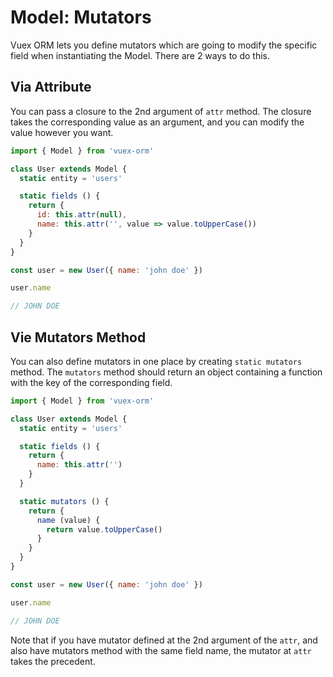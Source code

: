 # Model: Mutators

Vuex ORM lets you define mutators which are going to modify the specific field when instantiating the Model. There are 2 ways to do this.

## Via Attribute

You can pass a closure to the 2nd argument of `attr` method. The closure takes the corresponding value as an argument, and you can modify the value however you want.

```js
import { Model } from 'vuex-orm'

class User extends Model {
  static entity = 'users'

  static fields () {
    return {
      id: this.attr(null),
      name: this.attr('', value => value.toUpperCase())
    }
  }
}

const user = new User({ name: 'john doe' })

user.name

// JOHN DOE
```

## Vie Mutators Method

You can also define mutators in one place by creating `static mutators` method. The `mutators` method should return an object containing a function with the key of the corresponding field.

```js
import { Model } from 'vuex-orm'

class User extends Model {
  static entity = 'users'

  static fields () {
    return {
      name: this.attr('')
    }
  }

  static mutators () {
    return {
      name (value) {
        return value.toUpperCase()
      }
    }
  }
}

const user = new User({ name: 'john doe' })

user.name

// JOHN DOE
```

Note that if you have mutator defined at the 2nd argument of the `attr`, and also have mutators method with the same field name, the mutator at `attr` takes the precedent.
